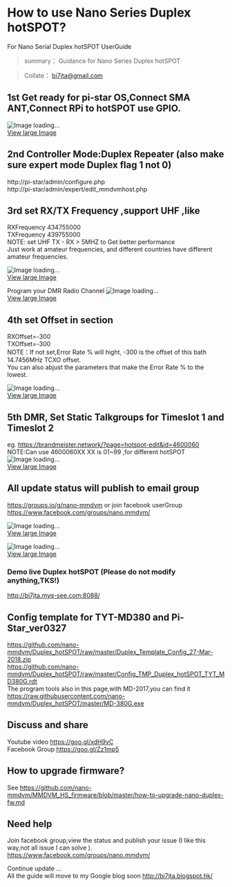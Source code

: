 # How to use Nano Series Duplex hotSPOT?  
For Nano Serial Duplex hotSPOT UserGuide  
 
> summary： Guidance for Nano Series Duplex hotSPOT  
 
> Collate： bi7jta@gmail.com   
 
## 1st  Get ready for pi-star OS,Connect SMA ANT,Connect RPi to hotSPOT use GPIO.   
![Image loading...](/images/Duplex.jpg)     
[View large Image](https://github.com/nano-mmdvm/Duplex_hotSPOT/raw/master/images/Duplex.jpg) 

## 2nd  Controller Mode:Duplex Repeater (also make sure expert mode Duplex flag 1 not 0)  
http://pi-star/admin/configure.php  
http://pi-star/admin/expert/edit_mmdvmhost.php  
   

## 3rd  set RX/TX Frequency ,support UHF ,like 
RXFrequency  434755000  
TXFrequency  439755000   
NOTE: set UHF TX - RX > 5MHZ to Get better performance     
Just work at amateur frequencies, and different countries have different amateur frequencies.    

![Image loading...](/images/user_guide_config2.png)     
[View large Image](https://github.com/nano-mmdvm/Duplex_hotSPOT/raw/master/images/user_guide_config2.png)   


Program your DMR Radio Channel
![Image loading...](/images/Radio_Config_for_duplex.png)      
[View large Image](https://github.com/nano-mmdvm/Duplex_hotSPOT/raw/master/images/Radio_Config_for_duplex.png)   

## 4th set Offset in section   
RXOffset=-300    
TXOffset=-300   
NOTE：If not set,Error Rate % will hight, -300 is the offset of this bath 14.7456MHz TCXO offset.  
You can also abjust the parameters that make the Error Rate % to the lowest. 
 
![Image loading...](/images/user_guide_expert_config.png)     
[View large Image](https://github.com/nano-mmdvm/Duplex_hotSPOT/raw/master/images/user_guide_expert_config.png)  

## 5th DMR, Set Static Talkgroups for Timeslot 1 and Timeslot 2  
eg. https://brandmeister.network/?page=hotspot-edit&id=4600060     
NOTE:Can use 4600060XX XX is 01~99 ,for different hotSPOT    
![Image loading...](/images/Config_BM_Static_Group.png)     
[View large Image](https://github.com/nano-mmdvm/Duplex_hotSPOT/raw/master/images/Config_BM_Static_Group.png)   

## All update status will publish to email group    
https://groups.io/g/nano-mmdvm or join facebook userGroup     
https://www.facebook.com/groups/nano.mmdvm/      

![Image loading...](/images/user_guide_where_tx.png)     
[View large Image](https://github.com/nano-mmdvm/Duplex_hotSPOT/raw/master/images/user_guide_where_tx.png)     
 
![Image loading...](/images/user_guide_ui.png)     
[View large Image](https://github.com/nano-mmdvm/Duplex_hotSPOT/raw/master/images/user_guide_ui.png)   
 
### Demo live Duplex hotSPOT (Please do not modify anything,TKS!)  

http://bi7jta.myq-see.com:8088/  

## Config template for TYT-MD380 and Pi-Star_ver0327  
https://github.com/nano-mmdvm/Duplex_hotSPOT/raw/master/Duplex_Template_Config_27-Mar-2018.zip  
https://github.com/nano-mmdvm/Duplex_hotSPOT/raw/master/Config_TMP_Duplex_hotSPOT_TYT_MD380G.rdt    
The program tools also in this page,with MD-2017,you can find it       
https://raw.githubusercontent.com/nano-mmdvm/Duplex_hotSPOT/master/MD-380G.exe  

## Discuss and share
Youtube video https://goo.gl/xdH9vC   
Facebook Group https://goo.gl/Zz1mp5 

## How to upgrade firmware?  
See https://github.com/nano-mmdvm/MMDVM_HS_firmware/blob/master/how-to-upgrade-nano-duplex-fw.md 

## Need help
Join facebook group,view the status and publish your issue (I like this way,not all issue I can solve ).   
https://www.facebook.com/groups/nano.mmdvm/  

Continue update ...   
All the guide will move to my Google blog soon http://bi7jta.blogspot.hk/  



